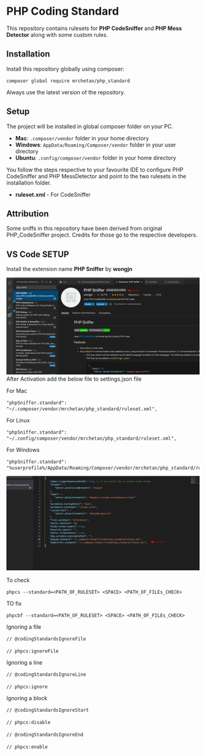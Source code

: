 # PHP Coding Standard
This repository contains rulesets for **PHP CodeSniffer** and **PHP Mess Detector** along with some custom rules.

## Installation
Install this repository globally using composer:

	composer global require mrchetan/php_standard

Always use the latest version of the repository.

## Setup
The project will be installed in global composer folder on your PC. 
* **Mac**: `.composer/vendor` folder in your home directory
* **Windows**: `AppData/Roaming/Composer/vendor` folder in your user directory
* **Ubuntu**: `.config/composer/vendor` folder in your home directory

You follow the steps respective to your favourite IDE to configure PHP CodeSniffer and PHP MessDetector and point to the two rulesets in the installation folder.
* **ruleset.xml** - For CodeSniffer

## Attribution
Some sniffs in this repository have been derived from original PHP_CodeSniffer project. Credits for those go to the respective developers.

## VS Code SETUP
Install the extension name **PHP Sniffer** by **wongjn**

![N|Solid](./img/php-snif.png)
After Activation add the below file to settings.json file

For Mac

	"phpSniffer.standard": "~/.composer/vendor/mrchetan/php_standard/ruleset.xml",

For Linux

	"phpSniffer.standard": "~/.config/composer/vendor/mrchetan/php_standard/ruleset.xml",

For Windows

	"phpSniffer.standard": "%userprofile%/AppData/Roaming/Composer/vendor/mrchetan/php_standard/ruleset.xml",

![N|Solid](./img/vs-settings-1.png)



To check 

	phpcs --standard=<PATH_OF_RULESET> <SPACE> <PATH_OF_FILEs_CHECK>

TO fix

	phpcbf --standard=<PATH_OF_RULESET> <SPACE> <PATH_OF_FILEs_CHECK>


Ignoring a file

	// @codingStandardsIgnoreFile

	// phpcs:ignoreFile

Ignoring a line

	// @codingStandardsIgnoreLine

	// phpcs:ignore

Ignoring a block


	// @codingStandardsIgnoreStart

	// phpcs:disable

	// @codingStandardsIgnoreEnd

	// phpcs:enable